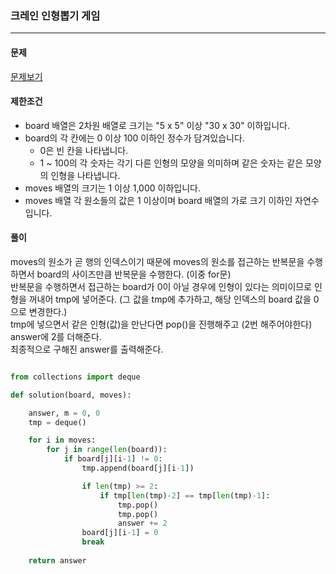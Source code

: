 ### 크레인 인형뽑기 게임 ###

<hr>

#### 문제 ####
[문제보기](https://school.programmers.co.kr/learn/courses/30/lessons/64061)

#### 제한조건 ####
- board 배열은 2차원 배열로 크기는 "5 x 5" 이상 "30 x 30" 이하입니다.
- board의 각 칸에는 0 이상 100 이하인 정수가 담겨있습니다.
  - 0은 빈 칸을 나타냅니다.
  - 1 ~ 100의 각 숫자는 각기 다른 인형의 모양을 의미하며 같은 숫자는 같은 모양의 인형을 나타냅니다.
- moves 배열의 크기는 1 이상 1,000 이하입니다.
- moves 배열 각 원소들의 값은 1 이상이며 board 배열의 가로 크기 이하인 자연수입니다.

#### 풀이 ####
moves의 원소가 곧 행의 인덱스이기 때문에 moves의 원소를 접근하는 반복문을 수행하면서 board의 사이즈만큼 반복문을 수행한다. (이중 for문) <br>
반복문을 수행하면서 접근하는 board가 0이 아닐 경우에 인형이 있다는 의미이므로 인형을 꺼내어 tmp에 넣어준다. (그 값을 tmp에 추가하고, 해당 인덱스의 board 값을 0으로 변경한다.) <br>
tmp에 넣으면서 같은 인형(값)을 만난다면 pop()을 진행해주고 (2번 해주어야한다)
answer에 2를 더해준다. <br>
최종적으로 구해진 answer를 출력해준다.

```py

from collections import deque

def solution(board, moves):

    answer, m = 0, 0
    tmp = deque()

    for i in moves:
        for j in range(len(board)):
            if board[j][i-1] != 0:
                tmp.append(board[j][i-1])

                if len(tmp) >= 2:
                    if tmp[len(tmp)-2] == tmp[len(tmp)-1]:
                        tmp.pop()
                        tmp.pop()
                        answer += 2
                board[j][i-1] = 0
                break
        
    return answer

```